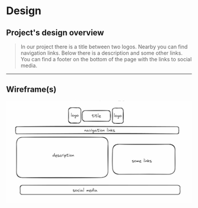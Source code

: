 # Design

## Project's design overview

> In our project there is a title between two logos. Nearby you can find
> navigation links. Below there is a description and some other links. You can
> find a footer on the bottom of the page with the links to social media.

---

## Wireframe(s)

![design](design.png)
